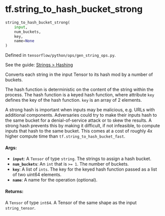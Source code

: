<div itemscope itemtype="http://developers.google.com/ReferenceObject">
<meta itemprop="name" content="tf.string_to_hash_bucket_strong" />
</div>

# tf.string_to_hash_bucket_strong

``` python
string_to_hash_bucket_strong(
    input,
    num_buckets,
    key,
    name=None
)
```



Defined in `tensorflow/python/ops/gen_string_ops.py`.

See the guide: [Strings > Hashing](../../../api_guides/python/string_ops.md#Hashing)

Converts each string in the input Tensor to its hash mod by a number of buckets.

The hash function is deterministic on the content of the string within the
process. The hash function is a keyed hash function, where attribute `key`
defines the key of the hash function. `key` is an array of 2 elements.

A strong hash is important when inputs may be malicious, e.g. URLs with
additional components. Adversaries could try to make their inputs hash to the
same bucket for a denial-of-service attack or to skew the results. A strong
hash prevents this by making it difficult, if not infeasible, to compute inputs
that hash to the same bucket. This comes at a cost of roughly 4x higher compute
time than `tf.string_to_hash_bucket_fast`.

#### Args:

* <b>`input`</b>: A `Tensor` of type `string`. The strings to assign a hash bucket.
* <b>`num_buckets`</b>: An `int` that is `>= 1`. The number of buckets.
* <b>`key`</b>: A list of `ints`.
    The key for the keyed hash function passed as a list of two uint64
    elements.
* <b>`name`</b>: A name for the operation (optional).


#### Returns:

  A `Tensor` of type `int64`.
  A Tensor of the same shape as the input `string_tensor`.